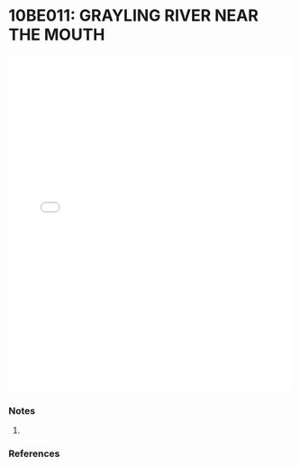# 10BE011: GRAYLING RIVER NEAR THE MOUTH

<iframe src="/_static/stations/10BE011_fdc.html" width="100%" height="600" frameborder="0"></iframe>

### Notes
1. 

### References

